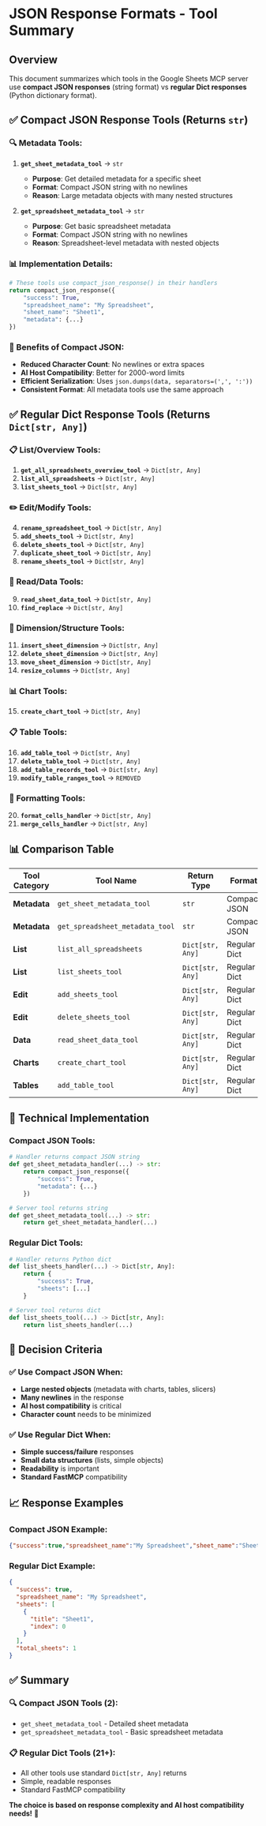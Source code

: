 # JSON Response Formats - Tool Summary

## Overview
This document summarizes which tools in the Google Sheets MCP server use **compact JSON responses** (string format) vs **regular Dict responses** (Python dictionary format).

## ✅ **Compact JSON Response Tools (Returns `str`)**

### **🔍 Metadata Tools:**
1. **`get_sheet_metadata_tool`** → `str`
   - **Purpose**: Get detailed metadata for a specific sheet
   - **Format**: Compact JSON string with no newlines
   - **Reason**: Large metadata objects with many nested structures

2. **`get_spreadsheet_metadata_tool`** → `str`
   - **Purpose**: Get basic spreadsheet metadata
   - **Format**: Compact JSON string with no newlines
   - **Reason**: Spreadsheet-level metadata with nested objects

### **📊 Implementation Details:**
```python
# These tools use compact_json_response() in their handlers
return compact_json_response({
    "success": True,
    "spreadsheet_name": "My Spreadsheet",
    "sheet_name": "Sheet1",
    "metadata": {...}
})
```

### **🎯 Benefits of Compact JSON:**
- **Reduced Character Count**: No newlines or extra spaces
- **AI Host Compatibility**: Better for 2000-word limits
- **Efficient Serialization**: Uses `json.dumps(data, separators=(',', ':'))`
- **Consistent Format**: All metadata tools use the same approach

## ✅ **Regular Dict Response Tools (Returns `Dict[str, Any]`)**

### **📋 List/Overview Tools:**
1. **`get_all_spreadsheets_overview_tool`** → `Dict[str, Any]`
2. **`list_all_spreadsheets`** → `Dict[str, Any]`
3. **`list_sheets_tool`** → `Dict[str, Any]`

### **✏️ Edit/Modify Tools:**
4. **`rename_spreadsheet_tool`** → `Dict[str, Any]`
5. **`add_sheets_tool`** → `Dict[str, Any]`
6. **`delete_sheets_tool`** → `Dict[str, Any]`
7. **`duplicate_sheet_tool`** → `Dict[str, Any]`
8. **`rename_sheets_tool`** → `Dict[str, Any]`

### **📖 Read/Data Tools:**
9. **`read_sheet_data_tool`** → `Dict[str, Any]`
10. **`find_replace`** → `Dict[str, Any]`

### **🔧 Dimension/Structure Tools:**
11. **`insert_sheet_dimension`** → `Dict[str, Any]`
12. **`delete_sheet_dimension`** → `Dict[str, Any]`
13. **`move_sheet_dimension`** → `Dict[str, Any]`
14. **`resize_columns`** → `Dict[str, Any]`

### **📊 Chart Tools:**
15. **`create_chart_tool`** → `Dict[str, Any]`

### **📋 Table Tools:**
16. **`add_table_tool`** → `Dict[str, Any]`
17. **`delete_table_tool`** → `Dict[str, Any]`
18. **`add_table_records_tool`** → `Dict[str, Any]`
19. **`modify_table_ranges_tool`** → `REMOVED`

### **🎨 Formatting Tools:**
20. **`format_cells_handler`** → `Dict[str, Any]`
21. **`merge_cells_handler`** → `Dict[str, Any]`

## 📊 **Comparison Table**

| Tool Category | Tool Name | Return Type | Format | Reason |
|---------------|-----------|-------------|---------|---------|
| **Metadata** | `get_sheet_metadata_tool` | `str` | Compact JSON | Large nested objects |
| **Metadata** | `get_spreadsheet_metadata_tool` | `str` | Compact JSON | Large nested objects |
| **List** | `list_all_spreadsheets` | `Dict[str, Any]` | Regular Dict | Simple lists |
| **List** | `list_sheets_tool` | `Dict[str, Any]` | Regular Dict | Simple lists |
| **Edit** | `add_sheets_tool` | `Dict[str, Any]` | Regular Dict | Simple success/failure |
| **Edit** | `delete_sheets_tool` | `Dict[str, Any]` | Regular Dict | Simple success/failure |
| **Data** | `read_sheet_data_tool` | `Dict[str, Any]` | Regular Dict | Cell data arrays |
| **Charts** | `create_chart_tool` | `Dict[str, Any]` | Regular Dict | Chart configuration |
| **Tables** | `add_table_tool` | `Dict[str, Any]` | Regular Dict | Table creation info |

## 🔧 **Technical Implementation**

### **Compact JSON Tools:**
```python
# Handler returns compact JSON string
def get_sheet_metadata_handler(...) -> str:
    return compact_json_response({
        "success": True,
        "metadata": {...}
    })

# Server tool returns string
def get_sheet_metadata_tool(...) -> str:
    return get_sheet_metadata_handler(...)
```

### **Regular Dict Tools:**
```python
# Handler returns Python dict
def list_sheets_handler(...) -> Dict[str, Any]:
    return {
        "success": True,
        "sheets": [...]
    }

# Server tool returns dict
def list_sheets_tool(...) -> Dict[str, Any]:
    return list_sheets_handler(...)
```

## 🎯 **Decision Criteria**

### **✅ Use Compact JSON When:**
- **Large nested objects** (metadata with charts, tables, slicers)
- **Many newlines** in the response
- **AI host compatibility** is critical
- **Character count** needs to be minimized

### **✅ Use Regular Dict When:**
- **Simple success/failure** responses
- **Small data structures** (lists, simple objects)
- **Readability** is important
- **Standard FastMCP** compatibility

## 📈 **Response Examples**

### **Compact JSON Example:**
```json
{"success":true,"spreadsheet_name":"My Spreadsheet","sheet_name":"Sheet1","metadata":{"sheet_id":0,"title":"Sheet1","charts":{"total_charts":2,"chart_types":["BAR","PIE"]},"tables":{"total_tables":1,"table_names":["SalesData"]}}}
```

### **Regular Dict Example:**
```json
{
  "success": true,
  "spreadsheet_name": "My Spreadsheet",
  "sheets": [
    {
      "title": "Sheet1",
      "index": 0
    }
  ],
  "total_sheets": 1
}
```

## ✅ **Summary**

### **🔍 Compact JSON Tools (2):**
- `get_sheet_metadata_tool` - Detailed sheet metadata
- `get_spreadsheet_metadata_tool` - Basic spreadsheet metadata

### **📋 Regular Dict Tools (21+):**
- All other tools use standard `Dict[str, Any]` returns
- Simple, readable responses
- Standard FastMCP compatibility

**The choice is based on response complexity and AI host compatibility needs!** 🎯 